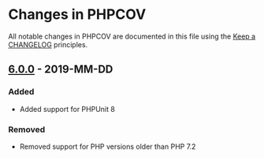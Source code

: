# Changes in PHPCOV

All notable changes in PHPCOV are documented in this file using the [Keep a CHANGELOG](https://keepachangelog.com/) principles.

## [6.0.0] - 2019-MM-DD

### Added

* Added support for PHPUnit 8

### Removed

* Removed support for PHP versions older than PHP 7.2

[6.0.0]: https://github.com/sebastianbergmann/phpcpd/compare/5.0.0...6.0.0

